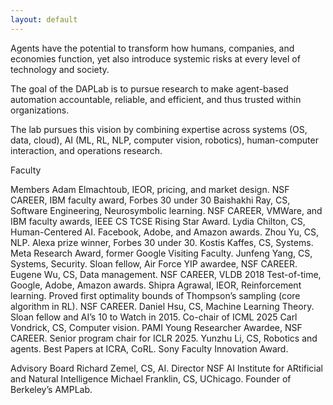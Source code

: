 ```yaml
---
layout: default
---
```


Agents have the potential to transform how humans, companies, and economies function, yet also introduce systemic risks at every level of technology and society.

The goal of the DAPLab is to pursue research to make agent-based automation accountable, reliable, and efficient, and thus trusted within organizations.

The lab pursues this vision by combining expertise across systems (OS, data, cloud), AI (ML, RL, NLP, computer vision, robotics), human-computer interaction, and operations research.

Faculty

Members
Adam Elmachtoub, IEOR, pricing, and market design.  NSF CAREER, IBM faculty award, Forbes 30 under 30
Baishakhi Ray, CS, Software Engineering, Neurosymbolic learning.   NSF CAREER, VMWare, and IBM faculty awards, IEEE CS TCSE Rising Star Award.
Lydia Chilton, CS, Human-Centered AI.  Facebook, Adobe, and Amazon awards.
Zhou Yu, CS, NLP.   Alexa prize winner, Forbes 30 under 30.
Kostis Kaffes, CS, Systems.  Meta Research Award, former Google Visiting Faculty.
Junfeng Yang, CS, Systems, Security.  Sloan fellow, Air Force YIP awardee, NSF CAREER.
Eugene Wu, CS, Data management.  NSF CAREER, VLDB 2018 Test-of-time, Google, Adobe, Amazon awards.
Shipra Agrawal, IEOR, Reinforcement learning.  Proved first optimality bounds of Thompson’s sampling (core algorithm in RL). NSF CAREER.
Daniel Hsu, CS, Machine Learning Theory.   Sloan fellow and AI’s 10 to Watch in 2015.  Co-chair of ICML 2025
Carl Vondrick, CS, Computer vision.  PAMI Young Researcher Awardee, NSF CAREER.  Senior program chair for ICLR 2025.
Yunzhu Li, CS, Robotics and agents.  Best Papers at ICRA, CoRL. Sony Faculty Innovation Award.

Advisory Board
Richard Zemel, CS, AI.  Director NSF AI Institute for ARtificial and Natural Intelligence
Michael Franklin, CS, UChicago. Founder of Berkeley’s AMPLab.
